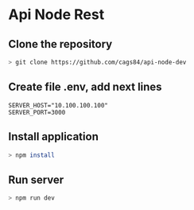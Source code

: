 # Api Node Rest

## Clone the repository

```bash
> git clone https://github.com/cags84/api-node-dev
```

## Create file .env, add next lines

```
SERVER_HOST="10.100.100.100"
SERVER_PORT=3000
```

## Install application

```bash
> npm install
```

## Run server

```bash
> npm run dev
```
